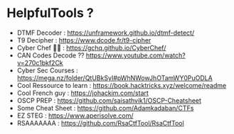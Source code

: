 # HelpfulTools ?
- DTMF Decoder : https://unframework.github.io/dtmf-detect/
- T9 Decipher :  https://www.dcode.fr/t9-cipher
- Cyber Chef 🧑‍🍳 : https://gchq.github.io/CyberChef/
- CAN Codes Decode ?? https://www.youtube.com/watch?v=270c1bkf2Ck
- Cyber Sec Courses : https://mega.nz/folder/QtUBkSyI#pWhNWowJhOTamWY0PuODLA
- Cool Ressource to learn : https://book.hacktricks.xyz/welcome/readme
- Cool French guy : https://johackim.com/start
- OSCP PREP : https://github.com/saisathvik1/OSCP-Cheatsheet
- Some Cheat Sheet : https://github.com/Adamkadaban/CTFs
- EZ STEG : https://www.aperisolve.com/
- RSAAAAAAA : https://github.com/RsaCtfTool/RsaCtfTool
